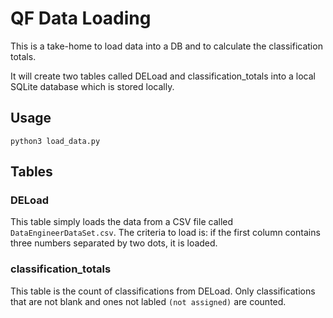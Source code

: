 # QF Data Loading

This is a take-home to load data into a DB and to calculate the classification totals.

It will create two tables called DELoad and classification_totals into a local SQLite database which is stored locally.

## Usage
```
python3 load_data.py
```

## Tables

### DELoad

This table simply loads the data from a CSV file called `DataEngineerDataSet.csv`. The criteria to load is: if the first column contains three numbers separated by two dots, it is loaded.

### classification_totals

This table is the count of classifications from DELoad. Only classifications that are not blank and ones not labled `(not assigned)` are counted.
